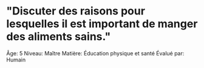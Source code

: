 # "Discuter des raisons pour lesquelles il est important de manger des aliments sains."

Âge: 5
Niveau: Maître
Matière: Éducation physique et santé
Évalué par: Humain